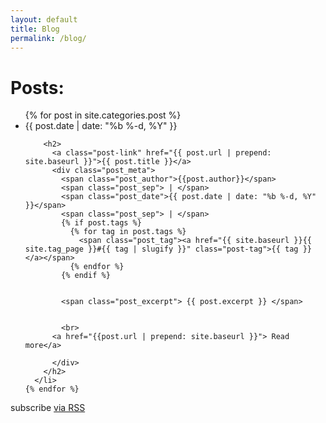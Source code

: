 ```yaml
---
layout: default
title: Blog
permalink: /blog/
---
```


<div class="home">

  <h1 class="page-heading">Posts:</h1>

  <ul class="post-list">
    {% for post in site.categories.post %}
      <li>
        <span class="post-meta">{{ post.date | date: "%b %-d, %Y" }}</span>

        <h2>
          <a class="post-link" href="{{ post.url | prepend: site.baseurl }}">{{ post.title }}</a>
          <div class="post_meta">
            <span class="post_author">{{post.author}}</span>
            <span class="post_sep"> | </span>
            <span class="post_date">{{ post.date | date: "%b %-d, %Y" }}</span>
            <span class="post_sep"> | </span>
            {% if post.tags %}
              {% for tag in post.tags %}
                <span class="post_tag"><a href="{{ site.baseurl }}{{ site.tag_page }}#{{ tag | slugify }}" class="post-tag">{{ tag }}</a></span>
              {% endfor %}
            {% endif %}


            <span class="post_excerpt"> {{ post.excerpt }} </span>


            <br>
          <a href="{{post.url | prepend: site.baseurl }}"> Read more</a>

          </div>
        </h2>
      </li>
    {% endfor %}
  </ul>

  <p class="rss-subscribe">subscribe <a href="{{ "/feed.xml" | prepend: site.baseurl }}">via RSS</a></p>

</div>
